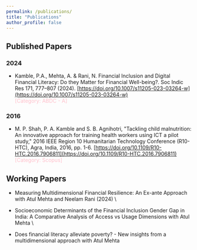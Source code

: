 ```yaml
---
permalink: /publications/
title: "Publications"
author_profile: false
---
```


## Published Papers

### 2024
- Kamble, P.A., Mehta, A. & Rani, N. Financial Inclusion and Digital Financial Literacy: Do they Matter for Financial Well-being?. Soc Indic Res 171, 777–807 (2024). [https://doi.org/10.1007/s11205-023-03264-w](https://doi.org/10.1007/s11205-023-03264-w) \
<span style="color: pink">[Category: ABDC - A]</span>

### 2016 

- M. P. Shah, P. A. Kamble and S. B. Agnihotri, "Tackling child malnutrition: An innovative approach for training health workers using ICT a pilot study," 2016 IEEE Region 10 Humanitarian Technology Conference (R10-HTC), Agra, India, 2016, pp. 1-6. [https://doi.org/10.1109/R10-HTC.2016.7906811](https://doi.org/10.1109/R10-HTC.2016.7906811) \
<span style="color: pink">[Category: Scopus]</span>


## Working Papers
- Measuring Multidimensional Financial Resilience: An Ex-ante Approach with Atul Mehta and Neelam Rani (2024) \ 


- Socioeconomic Determinants of the Financial Inclusion Gender Gap in India: A Comparative Analysis of Access vs Usage Dimensions with Atul Mehta \


- Does financial literacy alleviate poverty? - New insights from  a multidimensional approach with Atul Mehta 


